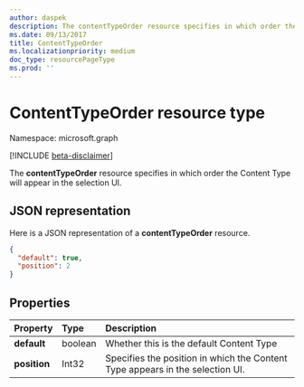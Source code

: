 ```yaml
---
author: daspek
description: The contentTypeOrder resource specifies in which order the Content Type will appear in the selection UI.
ms.date: 09/13/2017
title: ContentTypeOrder
ms.localizationpriority: medium
doc_type: resourcePageType
ms.prod: ''
---
```


# ContentTypeOrder resource type

Namespace: microsoft.graph

[!INCLUDE [beta-disclaimer](../../includes/beta-disclaimer.md)]

The **contentTypeOrder** resource specifies in which order the Content Type will appear in the selection UI.

## JSON representation

Here is a JSON representation of a **contentTypeOrder** resource.

<!-- { "blockType": "resource", "@type": "microsoft.graph.contentTypeOrder", "@type.aka": "oneDrive.contentTypeOrderFacet" } -->

```json
{
  "default": true,
  "position": 2
}
```

## Properties

| Property     | Type    | Description                                                                   |
| :----------- | :------ | :---------------------------------------------------------------------------- |
| **default**  | boolean | Whether this is the default Content Type                                      |
| **position** | Int32   | Specifies the position in which the Content Type appears in the selection UI. |

<!--
{
  "type": "#page.annotation",
  "description": "",
  "keywords": "",
  "section": "documentation",
  "tocPath": "Resources/ContentTypeOrder",
  "suppressions": []
}
-->
